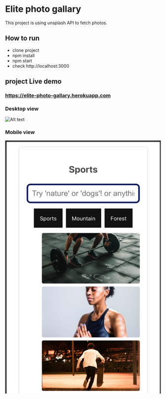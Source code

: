 # Elite photo gallary

This project is using unsplash API to fetch photos.

## How to run
* clone project
* npm install
* npm start
* check http://localhost:3000

## project Live demo
### https://elite-photo-gallary.herokuapp.com

### Desktop view
![Alt text](https://github.com/VishalSalunke/elite-photo-gallary/blob/master/Screenshot%202020-09-26%20at%2010.16.16%20PM.png?raw=true "Desktop")

### Mobile view
![Alt text](https://github.com/VishalSalunke/elite-photo-gallary/blob/master/Screenshot%202020-09-26%20at%2010.17.01%20PM.png?raw=true "Mobile")
